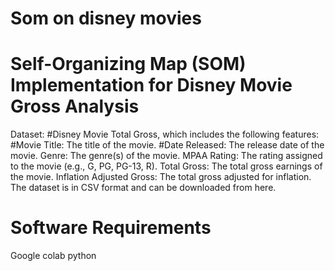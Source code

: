 # Som on disney movies
# Self-Organizing Map (SOM) Implementation for Disney Movie Gross Analysis
Dataset:
#Disney Movie Total Gross, which includes the following features:
#Movie Title: The title of the movie.
#Date Released: The release date of the movie.
Genre: The genre(s) of the movie.
MPAA Rating: The rating assigned to the movie (e.g., G, PG, PG-13, R).
Total Gross: The total gross earnings of the movie.
Inflation Adjusted Gross: The total gross adjusted for inflation.
The dataset is in CSV format and can be downloaded from here.
# Software Requirements
Google colab
python
